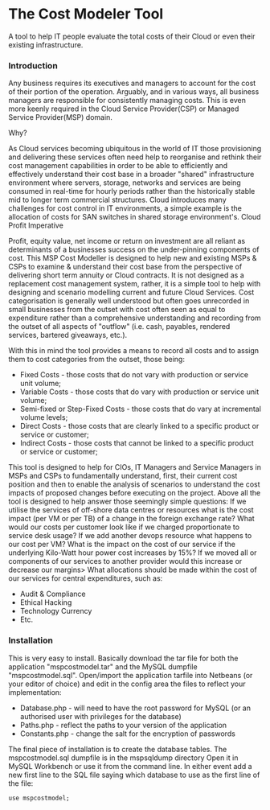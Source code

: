 # The Cost Modeler Tool
A tool to help IT people evaluate the total costs of their Cloud or even their existing infrastructure.

<h3>Introduction</h3>

Any business requires its executives and managers to account for the cost of their portion of the operation. Arguably, and in various ways, all business managers are responsible for consistently managing costs. This is even more keenly required in the Cloud Service Provider(CSP) or Managed Service Provider(MSP) domain.

Why?

As Cloud services becoming ubiquitous in the world of IT those provisioning and delivering these services often need help to reorganise and rethink their cost management capabilities in order to be able to efficiently and effectively understand their cost base in a broader "shared" infrastructure environment where servers, storage, networks and services are being consumed in real-time for hourly periods rather than the historically stable mid to longer term commercial structures. Cloud introduces many challenges for cost control in IT environments, a simple example is the allocation of costs for SAN switches in shared storage environment's.
Cloud Profit Imperative

Profit, equity value, net income or return on investment are all reliant as determinants of a businesses success on the under-pinning components of cost. This MSP Cost Modeller is designed to help new and existing MSPs & CSPs to examine & understand their cost base from the perspective of delivering short term annuity or Cloud contracts. It is not designed as a replacement cost management system, rather, it is a simple tool to help with designing and scenario modelling current and future Cloud Services.
Cost categorisation is generally well understood but often goes unrecorded in small businesses from the outset with cost often seen as equal to expenditure rather than a comprehensive understanding and recording from the outset of all aspects of "outflow" (i.e. cash, payables, rendered services, bartered giveaways, etc.).

With this in mind the tool provides a means to record all costs and to assign them to cost categories from the outset, those being:

<ul>
<li>Fixed Costs - those costs that do not vary with production or service unit volume;</li>
<li>Variable Costs - those costs that do vary with production or service unit volume;</li>
<li>Semi-fixed or Step-Fixed Costs - those costs that do vary at incremental volume levels;</li>
<li>Direct Costs - those costs that are clearly linked to a specific product or service or customer;</li>
<li>Indirect Costs - those costs that cannot be linked to a specific product or service or customer;</li>
</ul>
This tool is designed to help for CIOs, IT Managers and Service Managers in MSPs and CSPs to fundamentally understand, first, their current cost position and then to enable the analysis of scenarios to understand the cost impacts of proposed changes before executing on the project. Above all the tool is designed to help answer those seemingly simple questions:
If we utilise the services of off-shore data centres or resources what is the cost impact (per VM or per TB) of a change in the foreign exchange rate?
What would our costs per customer look like if we charged proportionate to service desk usage?
If we add another devops resource what happens to our cost per VM?
What is the impact on the cost of our service if the underlying Kilo-Watt hour power cost increases by 15%?
If we moved all or components of our services to another provider would this increase or decrease our margins>
What allocations should be made within the cost of our services for central expenditures, such as:
<ul>
<li>Audit & Compliance</li>
<li>Ethical Hacking</li>
<li>Technology Currency</li>
<li>Etc.</li>
</ul>

<h3>Installation</h3>
This is very easy to install. Basically download the tar file for both the application "mspcostmodel.tar" and the MySQL dumpfile "mspcostmodel.sql". Open/import the application tarfile into Netbeans (or your editor of choice) and edit in the config area the files to reflect your implementation: 

<ul>
<li>Database.php - will need to have the root password for MySQL (or an authorised user with privileges for the database)</li>
<li>Paths.php - reflect the paths to your version of the application</li>
<li>Constants.php - change the salt for the encryption of passwords</li>
</ul>

The final piece of installation is to create the database tables. The mspcostmodel.sql dumpfile is in the mspsqldump directory Open it in MySQL Workbench or use it from the command line. In either event add a new first line to the SQL file saying which database to use
as the first line of the file:

<code>use mspcostmodel;</code>

